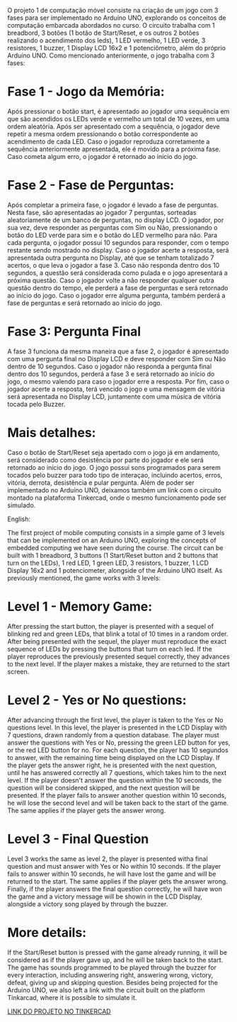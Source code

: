 O projeto 1 de computação móvel consiste na criação de um jogo com 3 fases para ser implementado no Arduíno UNO, explorando os conceitos de computação embarcada abordados no curso.
O circuito trabalha com 1 breadbord, 3 botões (1 botão de Start/Reset, e os outros 2 botões realizando o acendimento dos leds), 1 LED vermelho, 1 LED verde, 3 resistores, 1 buzzer, 1 Display LCD 16x2 e 1 potenciômetro, além do próprio Arduíno UNO.
Como mencionado anteriormente, o jogo trabalha com 3 fases:
# Fase 1 - Jogo da Memória:
Após pressionar o botão start, é apresentado ao jogador uma sequência em que são acendidos os LEDs verde e vermelho um total de 10 vezes, em uma ordem aleatória. Após ser apresentado com a sequência, o jogador deve repetir a mesma ordem pressionando o botão correspondente ao acendimento de cada LED.
Caso o jogador reproduza corretamente a sequência anteriormente apresentada, ele é movido para a próxima fase.
Caso cometa algum erro, o jogador é retornado ao início do jogo.
# Fase 2 - Fase de Perguntas:
Após completar a primeira fase, o jogador é levado a fase de perguntas. Nesta fase, são apresentadas ao jogador 7 perguntas, sorteadas aleatoriamente de um banco de perguntas, no display LCD. O jogador, por sua vez, deve responder as perguntas com Sim ou Não, pressionando o botão do LED verde para sim e o botão do LED vermelho para não. Para cada pergunta, o jogador possui 10 segundos para responder, com o tempo restante sendo mostrado no display. Caso o jogador acerte a resposta, será apresentada outra pergunta no Display, até que se tenham totalizado 7 acertos, o que leva o jogador a fase 3. Caso não responda dentro dos 10 segundos, a questão será considerada como pulada e o jogo apresentará a próxima questão. Caso o jogador volte a não responder qualquer outra questão dentro do tempo, ele perderá a fase de perguntas e será retornado ao início do jogo. Caso o jogador erre alguma pergunta, também perderá a fase de perguntas e será retornado ao início do jogo. 
# Fase 3: Pergunta Final
A fase 3 funciona da mesma maneira que a fase 2, o jogador é apresentado com uma pergunta final no Display LCD e deve responder com Sim ou Não dentro de 10 segundos. Caso o jogador não responda a pergunta final dentro dos 10 segundos, perderá a fase 3 e será retornado ao início do jogo, o mesmo valendo para caso o jogador erre a resposta. Por fim, caso o jogador acerte a resposta, terá vencido o jogo e uma mensagem de vitória será apresentada no Display LCD, juntamente com uma música de vitória tocada pelo Buzzer.
# Mais detalhes:
Caso o botão de Start/Reset seja apertado com o jogo já em andamento, será considerado como desistência por parte do jogador e ele será retornado ao início do jogo.
O jogo possui sons programados para serem tocados pelo buzzer para todo tipo de interaçao, incluindo acertos, erros, vitória, derrota, desistência e pular pergunta.
Além de poder ser implementado no Arduíno UNO, deixamos também um link com o circuito montado na plataforma Tinkercad, onde o mesmo funcionamento pode ser simulado.

English:
 
The first project of mobile computing consists in a simple game of 3 levels that can be implemented on an Arduino UNO, exploring the concepts of embedded computing we have seen during the course.
The circuit can be built with 1 breadbord, 3 buttons (1 Start/Reset button and 2 buttons that turn on the LEDs), 1 red LED, 1 green LED, 3 resistors, 1 buzzer, 1 LCD Display 16x2 and 1 potenciometer, alongside of the Arduino UNO itself.
As previously mentioned, the game works with 3 levels:
# Level 1 - Memory Game:
After pressing the start button, the player is presented with a sequel of blinking red and green LEDs, that blink a total of 10 times in a random order. After being presented with the sequel, the player must reproduce the exact sequence of LEDs by pressing the buttons that turn on each led.
If the player reproduces the previously presented sequel correctly, they advances to the next level.
If the player makes a mistake, they are returned to the start screen.
# Level 2 - Yes or No questions:
After advancing through the first level, the player is taken to the Yes or No questions level. In this level, the player is presented in the LCD Display with 7 questions, drawn randomly from a question database.  The player must answer the questions with Yes or No, pressing the green LED button for yes, or the red LED button for no. For each question, the player has 10 segundos to answer, with the remaining time being displayed on the LCD Display. If the player gets the answer right, he is presented with the next question, until he has answered correctly all 7 questions, which takes him to the next level. If the player doesn't answer the question within the 10 seconds, the question will be considered skipped, and the next question will be presented. If the player fails to answer another question within 10 seconds, he will lose the second level and will be taken back to the start of the game. The same applies if the player gets the answer wrong.
# Level 3 - Final Question
Level 3 works the same as level 2, the player is presented witha  final question and must answer with Yes or No within 10 seconds. If the player fails to answer within 10 seconds, he will have lost the game and will be returned to the start. The same applies if the player gets the answer wrong. Finally, if the player answers the final question correctly, he will have won the game and a victory message will be showin in the LCD Display, alongside a victory song played by through the buzzer.
# More details:
If the Start/Reset button is pressed with the game already running, it will be considered as if the player gave up, and he will be taken back to the start.
The game has sounds programmed to be played through the buzzer for every interaction, including answering right, answering wrong, victory, defeat, giving up and skipping question.
Besides being projected for the Arduino UNO, we also left a link with the circuit built on the platform Tinkarcad, where it is possible to simulate it.

[LINK DO PROJETO NO TINKERCAD](https://www.tinkercad.com/things/daBGwtuhZFQ-projeto-1/editel?sharecode=6JyAtBr4nV1n0gE9bmHrp2lm3OQVEnqkpkbPvpzJql0)
